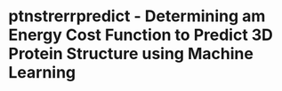 # ptnstrerrpredict - Determining am Energy Cost Function to Predict 3D Protein Structure using Machine Learning


